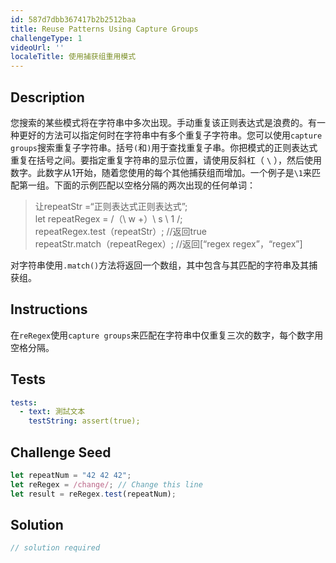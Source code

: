 ```yaml
---
id: 587d7dbb367417b2b2512baa
title: Reuse Patterns Using Capture Groups
challengeType: 1
videoUrl: ''
localeTitle: 使用捕获组重用模式
---
```


## Description
<section id="description">您搜索的某些模式将在字符串中多次出现。手动重复该正则表达式是浪费的。有一种更好的方法可以指定何时在字符串中有多个重复子字符串。您可以使用<code>capture groups</code>搜索重复子字符串。括号<code>(</code>和<code>)</code>用于查找重复子串。你把模式的正则表达式重复在括号之间。要指定重复字符串的显示位置，请使用反斜杠（ <code>\</code> ），然后使用数字。此数字从1开始，随着您使用的每个其他捕获组而增加。一个例子是<code>\1</code>来匹配第一组。下面的示例匹配以空格分隔的两次出现的任何单词： <blockquote>让repeatStr =“正则表达式正则表达式”; <br> let repeatRegex = /（\ w +）\ s \ 1 /; <br> repeatRegex.test（repeatStr）; //返回true <br> repeatStr.match（repeatRegex）; //返回[“regex regex”，“regex”] </blockquote>对字符串使用<code>.match()</code>方法将返回一个数组，其中包含与其匹配的字符串及其捕获组。 </section>

## Instructions
<section id="instructions">在<code>reRegex</code>使用<code>capture groups</code>来匹配在字符串中仅重复三次的数字，每个数字用空格分隔。 </section>

## Tests
<section id='tests'>

```yml
tests:
  - text: 測試文本
    testString: assert(true);

```

</section>

## Challenge Seed
<section id='challengeSeed'>

<div id='js-seed'>

```js
let repeatNum = "42 42 42";
let reRegex = /change/; // Change this line
let result = reRegex.test(repeatNum);

```

</div>



</section>

## Solution
<section id='solution'>

```js
// solution required
```
</section>
